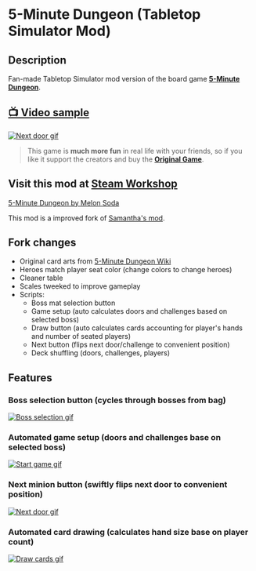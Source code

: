 # 5-Minute Dungeon (Tabletop Simulator Mod)

## Description
Fan-made Tabletop Simulator mod version of the board game **[5-Minute Dungeon](https://www.kickstarter.com/projects/wiggles3d/5-minute-dungeon-the-most-fun-you-can-have-in-5-mi)**.

## [:tv: Video sample](https://www.youtube.com/watch?v=CQoq1DQI2VI)
[![Next door gif](https://i.postimg.cc/GpyBYYST/sample3-next.gif)](https://www.youtube.com/watch?v=CQoq1DQI2VI)

> This game is **much more fun** in real life with your friends, so if you like it support the creators and buy the **[Original Game](https://www.kickstarter.com/projects/wiggles3d/5-minute-dungeon-the-most-fun-you-can-have-in-5-mi)**.

## Visit this mod at [Steam Workshop]()
[5-Minute Dungeon by Melon Soda]()

This mod is a improved fork of [Samantha's mod](https://steamcommunity.com/sharedfiles/filedetails/?id=1243924721).

## Fork changes
  - Original card arts from [5-Minute Dungeon Wiki](https://5minutedungeon.fandom.com/wiki/5-Minute_Dungeon_Wiki)
  - Heroes match player seat color (change colors to change heroes)
  - Cleaner table
  - Scales tweeked to improve gameplay
  - Scripts:
    - Boss mat selection button
    - Game setup (auto calculates doors and challenges based on selected boss)
    - Draw button (auto calculates cards accounting for player's hands and number of seated players)
    - Next button (flips next door/challenge to convenient position)
    - Deck shuffling (doors, challenges, players)

## Features
### Boss selection button (cycles through bosses from bag)
[![Boss selection gif](https://i.postimg.cc/BbMtsCtk/sample1-boss.gif)](https://www.youtube.com/watch?v=CQoq1DQI2VI)

### Automated game setup (doors and challenges base on selected boss)
[![Start game gif](https://i.postimg.cc/DZQ8phh2/sample2-setup.gif)](https://www.youtube.com/watch?v=CQoq1DQI2VI)

### Next minion button (swiftly flips next door to convenient position)
[![Next door gif](https://i.postimg.cc/GpyBYYST/sample3-next.gif)](https://www.youtube.com/watch?v=CQoq1DQI2VI)

### Automated card drawing (calculates hand size base on player count)
[![Draw cards gif](https://i.postimg.cc/4dRY1drL/sample4-draw.gif)](https://www.youtube.com/watch?v=CQoq1DQI2VI)